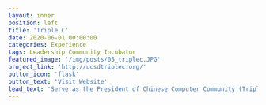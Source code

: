 ```yaml
---
layout: inner
position: left
title: 'Triple C'
date: 2020-06-01 00:00:00
categories: Experience
tags: Leadership Community Incubator
featured_image: '/img/posts/05_triplec.JPG'
project_link: 'http://ucsdtriplec.org/'
button_icon: 'flask'
button_text: 'Visit Website'
lead_text: 'Serve as the President of Chinese Computer Community (Triple C) @UCSD, a project-based student community build for Chinese international students at UCSD.'
---
```

